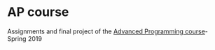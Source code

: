 # AP course
Assignments and final project of the [Advanced Programming course](http://www.sauleh.ir/ap97/)- Spring 2019
